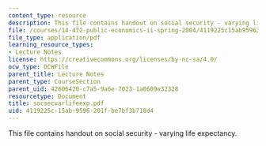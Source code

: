```yaml
---
content_type: resource
description: This file contains handout on social security - varying life expectancy.
file: /courses/14-472-public-economics-ii-spring-2004/4119225c15ab9596201fbe7bf3b718d4_socsecvarlifeexp.pdf
file_type: application/pdf
learning_resource_types:
- Lecture Notes
license: https://creativecommons.org/licenses/by-nc-sa/4.0/
ocw_type: OCWFile
parent_title: Lecture Notes
parent_type: CourseSection
parent_uid: 42606420-c7a5-9a6e-7023-1a0609e32328
resourcetype: Document
title: socsecvarlifeexp.pdf
uid: 4119225c-15ab-9596-201f-be7bf3b718d4
---
```

This file contains handout on social security - varying life expectancy.